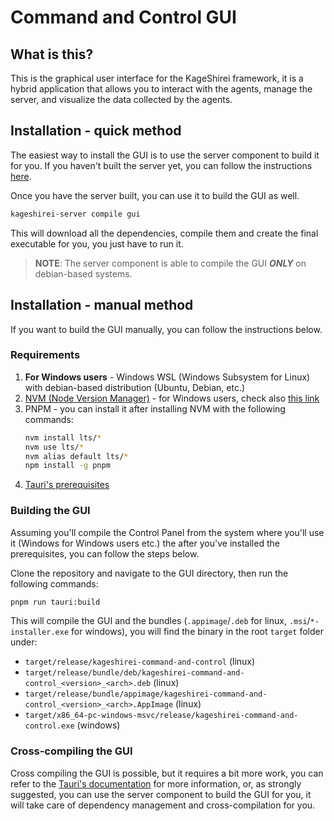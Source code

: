 # Command and Control GUI

## What is this?

This is the graphical user interface for the KageShirei framework, it is a hybrid application that allows you to interact with
the agents, manage the server, and visualize the data collected by the agents.

## Installation - quick method

The easiest way to install the GUI is to use the server component to build it for you.
If you haven't built the server yet, you can follow the instructions [here](../README.md#server-installation).

Once you have the server built, you can use it to build the GUI as well.

```bash
kageshirei-server compile gui
```

This will download all the dependencies, compile them and create the final executable for you, you just have to run it.

> **NOTE**:
> The server component is able to compile the GUI **_ONLY_** on debian-based systems.

## Installation - manual method

If you want to build the GUI manually, you can follow the instructions below.

### Requirements

1) **For Windows users** - Windows WSL (Windows Subsystem for Linux) with debian-based distribution (Ubuntu, Debian,
   etc.)
2) [NVM (Node Version Manager)](https://github.com/nvm-sh/nvm?tab=readme-ov-file#installing-and-updating) - for Windows
   users, check also [this link](https://github.com/nvm-sh/nvm?tab=readme-ov-file#important-notes)
3) PNPM - you can install it after installing NVM with the following commands:
   ```bash
   nvm install lts/*
   nvm use lts/*
   nvm alias default lts/*
   npm install -g pnpm
   ```
4) [Tauri's prerequisites](https://tauri.app/v1/guides/getting-started/prerequisites)

### Building the GUI

Assuming you'll compile the Control Panel from the system where you'll use it (Windows for Windows users etc.) the after
you've installed the prerequisites, you can follow the steps below.

Clone the repository and navigate to the GUI directory, then run the following commands:

```bash
pnpm run tauri:build
```

This will compile the GUI and the bundles (`.appimage`/`.deb` for linux, `.msi`/`*-installer.exe` for windows), you will
find the binary in the root `target` folder under:

- `target/release/kageshirei-command-and-control` (linux)
- `target/release/bundle/deb/kageshirei-command-and-control_<version>_<arch>.deb` (linux)
- `target/release/bundle/appimage/kageshirei-command-and-control_<version>_<arch>.AppImage` (linux)
- `target/x86_64-pc-windows-msvc/release/kageshirei-command-and-control.exe` (windows)

### Cross-compiling the GUI

Cross compiling the GUI is possible, but it requires a bit more work, you can refer to the
[Tauri's documentation](https://tauri.app/v1/guides/building/cross-platform) for more information, or, as strongly
suggested,
you can use the server component to build the GUI for you, it will take care of dependency management and
cross-compilation
for you.
